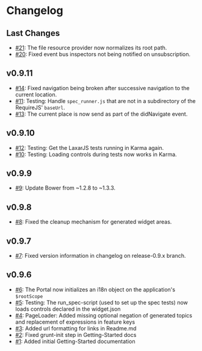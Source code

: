 # Changelog

## Last Changes

- [#21](https://github.com/LaxarJS/laxar/issues/21): The file resource provider now normalizes its root path.
- [#20](https://github.com/LaxarJS/laxar/issues/20): Fixed event bus inspectors not being notified on unsubscription.

## v0.9.11
- [#14](https://github.com/LaxarJS/laxar/issues/14): Fixed navigation being broken after successive navigation to the current location.
- [#11](https://github.com/LaxarJS/laxar/issues/11): Testing: Handle `spec_runner.js` that are not in a subdirectory of the RequireJS' `baseUrl`.
- [#13](https://github.com/LaxarJS/laxar/issues/13): The current place is now send as part of the didNavigate event.

## v0.9.10
- [#12](https://github.com/LaxarJS/laxar/issues/12): Testing: Get the LaxarJS tests running in Karma again.
- [#10](https://github.com/LaxarJS/laxar/issues/10): Testing: Loading controls during tests now works in Karma.

## v0.9.9
- [#9](https://github.com/LaxarJS/laxar/issues/9): Update Bower from ~1.2.8 to ~1.3.3.

## v0.9.8
- [#8](https://github.com/LaxarJS/laxar/issues/8): Fixed the cleanup mechanism for generated widget areas.

## v0.9.7
- [#7](https://github.com/LaxarJS/laxar/issues/7): Fixed version information in changelog on release-0.9.x branch.

## v0.9.6
- [#6](https://github.com/LaxarJS/laxar/issues/6): The Portal now initializes an i18n object on the application's `$rootScope`
- [#5](https://github.com/LaxarJS/laxar/issues/5): Testing: The run_spec-script (used to set up the spec tests) now loads controls declared in the widget.json
- [#4](https://github.com/LaxarJS/laxar/issues/4): PageLoader: Added missing optional negation of generated topics and replacement of expressions in feature keys
- [#3](https://github.com/LaxarJS/laxar/issues/3): Added url formatting for links in Readme.md
- [#2](https://github.com/LaxarJS/laxar/issues/2): Fixed grunt-init step in Getting-Started docs
- [#1](https://github.com/LaxarJS/laxar/issues/1): Added initial Getting-Started documentation
